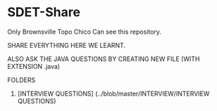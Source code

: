 # SDET-Share
Only Brownsville Topo Chico Can see this repository.


SHARE EVERYTHING HERE WE LEARNT. 

ALSO ASK THE JAVA QUESTIONS BY CREATING NEW FILE (WITH EXTENSION .java)


FOLDERS

1. [INTERVIEW QUESTIONS] (../blob/master/INTERVIEW/INTERVIEW QUESTIONS)


